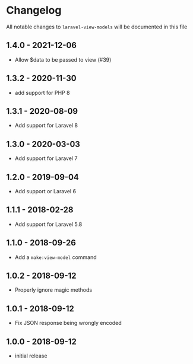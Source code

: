 # Changelog

All notable changes to `laravel-view-models` will be documented in this file

## 1.4.0 - 2021-12-06

- Allow $data to be passed to view (#39)

## 1.3.2 - 2020-11-30

- add support for PHP 8

## 1.3.1 - 2020-08-09

- Add support for Laravel 8

## 1.3.0 - 2020-03-03

- Add support for Laravel 7

## 1.2.0 - 2019-09-04

- Add support or Laravel 6

## 1.1.1 - 2018-02-28

- Add support for Laravel 5.8

## 1.1.0 - 2018-09-26

- Add a `make:view-model` command

## 1.0.2 - 2018-09-12

- Properly ignore magic methods

## 1.0.1 - 2018-09-12

- Fix JSON response being wrongly encoded

## 1.0.0 - 2018-09-12

- initial release

